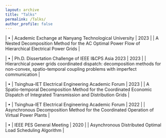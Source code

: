 ```yaml
---
layout: archive
title: "Talks"
permalink: /Talks/
author_profile: false
---
```



| • |	Academic Exchange at Nanyang Technological University                                  |                                              2023 |
| A Nested Decomposition Method for the AC Optimal Power Flow of Hierarchical Electrical Power Grids |

| • |	Ph.D. Dissertation Challenge of IEEE I&CPS Asia 2023                                   |                                              2023 |
| Hierarchical power grids coordinated dispatch: decomposition methods for non-convex, spatio-temporal coupling problems with imperfect communication |

| •	| Tsinghua-IET Electrical Engineering Academic Forum                                     |                                              2023 |
| A Spatio-temporal Decomposition Method for the Coordinated Economic Dispatch of Integrated Transmission and Distribution Grids |

| •	| Tsinghua-IET Electrical Engineering Academic Forum                                     |                                              2022 |
| Asynchronous Decomposition Method for the Coordinated Operation of Virtual Power Plants |

| •	| IEEE PES General Meeting                                                               |                                              2020 |
| Asynchronous Distributed Optimal Load Scheduling Algorithm |




<!-- {% if site.talkmap_link == true %}

<p style="text-decoration:underline;"><a href="/talkmap.html">See a map of all the places I've given a talk!</a></p>

{% endif %}

{% for post in site.talks reversed %}
  {% include archive-single-talk.html %}
{% endfor %}
 -->
